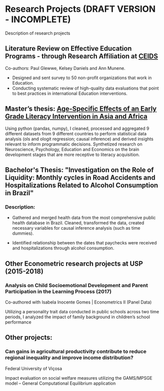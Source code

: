 # Research Projects (DRAFT VERSION - INCOMPLETE)
Description of research projects

## Literature Review on Effective Education Programs - through Research Affiliation at [CEIDS](https://kellogg.nd.edu/ceids-notre-dame) 
Co-authors: Paul Glewwe, Kelsey Daniels and Ann Munene.

- Designed and sent survey to 50 non-profit organizations that work in Education.
- Conducting systematic review of high-quality data evaluations that point to best practices in international Education interventions.

## Master’s thesis: [Age-Specific Effects of an Early Grade Literacy Intervention in Asia and Africa](https://tigerprints.clemson.edu/all_theses/3724/)

Using python (pandas, numpy), I cleaned, processed and aggregated 9
different datasets from 9 different countries to perform statistical data
analysis (ols and ologit regression; causal inference) and derived
insights relevant to inform programmatic decisions.
Synthetized research on Neuroscience, Psychology, Education and
Economics on the brain development stages that are more receptive to
literacy acquisition.

## Bachelor's Thesis: "Investigation on the Role of Liquidity: Monthly cycles in Road Accidents and Hospitalizations Related to Alcohol Consumption in Brazil"

### Description:
- Gathered and merged health data from the most comprehensive public
health database in Brazil. Cleaned, transformed the data, created
necessary variables for causal inference analysis (such as time
dummies).

- Identified relationship between the dates that paychecks were received
and hospitalizations through alcohol consumption.


## Other Econometric research projects at USP (2015-2018)
### Analysis on Child Socioemotional Development and Parent Participation in the Learning Process (2017)
Co-authored with Isabela Inocente Gomes | Econometrics II (Panel Data)

Utilizing a personality trait data conducted in public schools across two time periods, I analyzed the impact of family background in children’s school performance

## Other projects:

### Can gains in agricultural productivity contribute to reduce regional inequality and improve income distribution?

Federal University of Viçosa

Impact evaluation on social welfare measures utilizing the GAMS/MPSGE model – General Computational Equilibrium application

